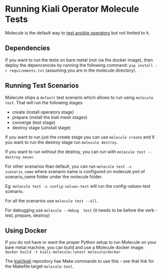# Running Kiali Operator Molecule Tests

Molecule is the default way to [test ansible operators](https://sdk.operatorframework.io/docs/ansible/testing-guide/) but not limited to it.

## Dependencies 

If you want to run the tests on bare metal (not via the docker image), then deploy the depencencies by running the following command: `pip install -r requirements.txt` (assuming you are in the molecule directory).

## Running Test Scenarios

Molecule ships a `default` test scenario which allows to run using `molecule test`. That will run the following stages

   - create (install operators stage) 
   - prepare (install the kiali mesh stages)
   - converge (test stage)
   - destroy stage (uinstall stage)

If you want to run just the create stage you can use `molecule create` and if you want to run the destroy stage run `molecule destroy`.

If you want to run without the destroy, you can run with `molecule test --destroy never`.

For other scenarios than default, you can run `molecule test -s scenario_name` where scenario name is configured on molecule.yml of scenario_name folder under the molecule folder.

Eg: `molecule test -s config-values-test` will run the config-values-test scenario.

For all the scenarios use `molecule test --all`.

For debugging use `molecule --debug  test` (it needs to be before the verb - test, prepare, destroy)

## Using Docker

If you do not have or want the proper Python setup to run Molecule on your bare metal machine, you can build and use a Molecule docker image: `docker build -t kiali-molecule:latest molecule/docker`

The [kiali/kiali](https://github.com/kiali/kiali/blob/master/make/Makefile.molecule.mk) repository has Make commands to use this - see that link for the Makefile target `molecule-test`.
